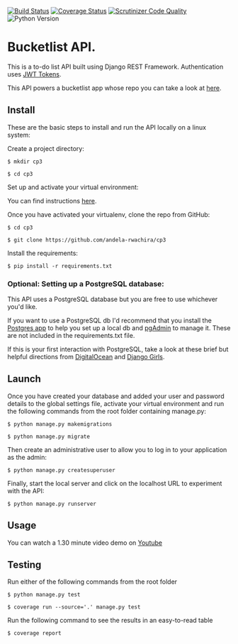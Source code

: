 [![Build Status](https://travis-ci.org/andela-rwachira/cp3.svg?branch=develop)](https://travis-ci.org/andela-rwachira/cp3)
[![Coverage Status](https://coveralls.io/repos/github/andela-rwachira/cp3/badge.svg)](https://coveralls.io/github/andela-rwachira/cp3)
[![Scrutinizer Code Quality](https://scrutinizer-ci.com/g/andela-rwachira/cp3/badges/quality-score.png?b=develop)](https://scrutinizer-ci.com/g/andela-rwachira/cp3/?branch=develop)
![Python Version](https://img.shields.io/badge/python-3.5-brightgreen.svg)

# Bucketlist API. 

This is a to-do list API built using Django REST Framework. Authentication uses [JWT Tokens](https://jwt.io/introduction/).

This API powers a bucketlist app whose repo you can take a look at [here](https://github.com/andela-rwachira/bucket-app/).

## Install

These are the basic steps to install and run the API locally on a linux system:

Create a project directory:
```
$ mkdir cp3

$ cd cp3
```

Set up and activate your virtual environment:

You can find instructions [here](http://docs.python-guide.org/en/latest/dev/virtualenvs/).

Once you have activated your virtualenv, clone the repo from GitHub:
```
$ cd cp3

$ git clone https://github.com/andela-rwachira/cp3
```

Install the requirements:
```
$ pip install -r requirements.txt
```

### Optional: Setting up a PostgreSQL database:

This API uses a PostgreSQL database but you are free to use whichever you'd like. 

If you want to use a PostgreSQL db I'd recommend that you install the [Postgres app](http://postgresapp.com/) to help you set up a local db and [pgAdmin](https://www.pgadmin.org/download/) to manage it. These are not included in the requirements.txt file. 

If this is your first interaction with PostgreSQL, take a look at these brief but helpful directions from [DigitalOcean](https://www.digitalocean.com/community/tutorials/how-to-use-postgresql-with-your-django-application-on-ubuntu-14-04) and [Django Girls](https://djangogirls.gitbooks.io/django-girls-tutorial-extensions/content/optional_postgresql_installation/).

## Launch

Once you have created your database and added your user and password details to the global settings file, activate your virtual environment and run the following commands from the root folder containing manage.py:
```
$ python manage.py makemigrations

$ python manage.py migrate
```

Then create an administrative user to allow you to log in to your application as the admin:
```
$ python manage.py createsuperuser
```

Finally, start the local server and click on the localhost URL to experiment with the API:
```
$ python manage.py runserver
``` 

## Usage

You can watch a 1.30 minute video demo on [Youtube](https://youtu.be/RQAW0YGOEts)

## Testing

Run either of the following commands from the root folder
```
$ python manage.py test

$ coverage run --source='.' manage.py test
```

Run the following command to see the results in an easy-to-read table 
```
$ coverage report
```
